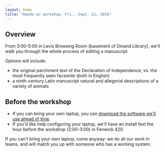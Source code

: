 ```yaml
---
layout: home
title: "Hands-on workshop: Fri., Sept. 21, 2018"
---
```


## Overview

From 3:00-5:00 in Levis Browsing Room (basement of Dinand Library), we'll walk you through the whole process of editing a manuscript.

Options will include:

-  the original parchment text of the Declaration of Independence, vs. the most frequently seen facsimile (both in English)
-  a ninth-century Latin manuscript natural and allegorial descriptions of a variety of animals

## Before the workshop

-  If you can bring your own laptop, you can [download the software we'll use ahead of time](../tech/software).
-  If you'd like help configuring your laptop, we'll have an install fest the hour before the workshop (2:00-3:00) in Fenwick 420.

If you can't bring your own laptop, come anyway:  we do all our work in teams, and will match you up with someone who has a working system.

